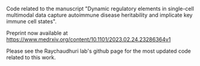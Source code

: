 Code related to the manuscript "Dynamic regulatory elements in single-cell multimodal data capture autoimmune disease heritability and implicate key immune cell states".

Preprint now available at https://www.medrxiv.org/content/10.1101/2023.02.24.23286364v1

Please see the Raychaudhuri lab's github page for the most updated code related to this work.
